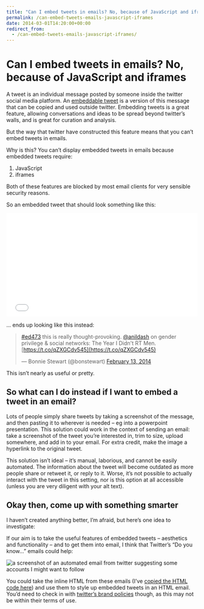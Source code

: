 ```yaml
---
title: "Can I embed tweets in emails? No, because of JavaScript and iframes"
permalink: /can-embed-tweets-emails-javascript-iframes
date: 2014-03-01T14:20:00+00:00
redirect_from:
  - /can-embed-tweets-emails-javascript-iframes/
---
```


# Can I embed tweets in emails? No, because of JavaScript and iframes

A tweet is an individual message posted by someone inside the twitter social media platform. An [embeddable tweet](https://dev.twitter.com/docs/embedded-tweets) is a version of this message that can be copied and used outside twitter. Embedding tweets is a great feature, allowing conversations and ideas to be spread beyond twitter’s walls, and is great for curation and analysis.

But the way that twitter have constructed this feature means that you can’t embed tweets in emails.

Why is this? You can’t display embedded tweets in emails because embedded tweets require:

1. JavaScript
2. iframes

Both of these features are blocked by most email clients for very sensible security reasons.

So an embedded tweet that should look something like this:

<div class="twitter-tweet twitter-tweet-rendered" style="display: flex; max-width: 550px; width: 100%; margin-top: 10px; margin-bottom: 10px;"><iframe id="twitter-widget-0" scrolling="no" frameborder="0" allowtransparency="true" allowfullscreen="true" class="" style="position: static; visibility: visible; width: 550px; height: 272px; display: block; flex-grow: 1;" title="Twitter Tweet" src="Can%20I%20embed%20tweets%20in%20emails%20No,%20because%20of%20JavaScript%20and%20iframes%20%E2%80%93%20Martin%20Lugton_files/Tweet.htm" data-tweet-id="433769038783594496"></iframe></div>

<script async="" src="Can%20I%20embed%20tweets%20in%20emails%20No,%20because%20of%20JavaScript%20and%20iframes%20%E2%80%93%20Martin%20Lugton_files/widgets.js" charset="utf-8"></script>

… ends up looking like this instead:

> [#ed473](https://twitter.com/search?q=%23ed473&src=hash) this is really thought-provoking. [@anildash](https://twitter.com/anildash) on gender privilege & social networks: The Year I Didn't RT Men. [https://t.co/qZXGCdv545](https://t.co/qZXGCdv545)
> 
> — Bonnie Stewart (@bonstewart) [February 13, 2014](https://twitter.com/bonstewart/statuses/433769038783594496)

This isn’t nearly as useful or pretty.

## So what can I do instead if I want to embed a tweet in an email?

Lots of people simply share tweets by taking a screenshot of the message, and then pasting it to wherever is needed – eg into a powerpoint presentation.
This solution could work in the context of sending an email: take a screenshot of the tweet you’re interested in, trim to size, upload somewhere, and add in to your email. For extra credit, make the image a hyperlink to the original tweet.

This solution isn’t ideal – it’s manual, laborious, and cannot be easily automated. The information about the tweet will become outdated as more people share or retweet it, or reply to it. Worse, it’s not possible to actually interact with the tweet in this setting, nor is this option at all accessible (unless you are very diligent with your alt text).

## Okay then, come up with something smarter

I haven’t created anything better, I’m afraid, but here’s one idea to investigate:

If our aim is to take the useful features of embedded tweets – aesthetics and functionality – and to get them into email, I think that Twitter’s “Do you know…” emails could help:

![a screenshot of an automated email from twitter suggesting some accounts I might want to follow](Can%20I%20embed%20tweets%20in%20emails%20No,%20because%20of%20JavaScript%20and%20iframes%20%E2%80%93%20Martin%20Lugton_files/some-people-you-may-know-on-twitter.png)

You could take the inline HTML from these emails (I’ve [copied the HTML code here](http://www.martinlugton.com/wp-content/uploads/2014/03/html-for-you-may-know-twitter-email.html)) and use them to style up embedded tweets in an HTML email. You’d need to check in with [twitter’s brand policies](https://about.twitter.com/press/twitter-brand-policy) though, as this may not be within their terms of use.